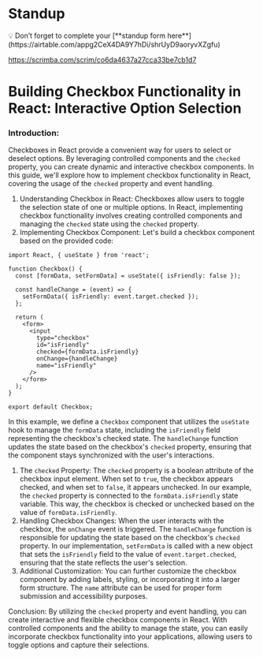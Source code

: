 # Standup

<aside>
💡 Don’t forget to complete your [**standup form here**](https://airtable.com/appg2CeX4DA9Y7hDi/shrUyD9aoryvXZgfu)

</aside>

https://scrimba.com/scrim/co6da4637a27cca33be7cb1d7

# Building Checkbox Functionality in React: Interactive Option Selection

### Introduction:
Checkboxes in React provide a convenient way for users to select or deselect options. By leveraging controlled components and the `checked` property, you can create dynamic and interactive checkbox components. In this guide, we'll explore how to implement checkbox functionality in React, covering the usage of the `checked` property and event handling.

1. Understanding Checkbox in React:
Checkboxes allow users to toggle the selection state of one or multiple options. In React, implementing checkbox functionality involves creating controlled components and managing the `checked` state using the `checked` property.
2. Implementing Checkbox Component:
Let's build a checkbox component based on the provided code:

```
import React, { useState } from 'react';

function Checkbox() {
  const [formData, setFormData] = useState({ isFriendly: false });

  const handleChange = (event) => {
    setFormData({ isFriendly: event.target.checked });
  };

  return (
    <form>
      <input
        type="checkbox"
        id="isFriendly"
        checked={formData.isFriendly}
        onChange={handleChange}
        name="isFriendly"
      />
    </form>
  );
}

export default Checkbox;

```

In this example, we define a `Checkbox` component that utilizes the `useState` hook to manage the `formData` state, including the `isFriendly` field representing the checkbox's checked state. The `handleChange` function updates the state based on the checkbox's `checked` property, ensuring that the component stays synchronized with the user's interactions.

1. The `checked` Property:
The `checked` property is a boolean attribute of the checkbox input element. When set to `true`, the checkbox appears checked, and when set to `false`, it appears unchecked. In our example, the `checked` property is connected to the `formData.isFriendly` state variable. This way, the checkbox is checked or unchecked based on the value of `formData.isFriendly`.
2. Handling Checkbox Changes:
When the user interacts with the checkbox, the `onChange` event is triggered. The `handleChange` function is responsible for updating the state based on the checkbox's `checked` property. In our implementation, `setFormData` is called with a new object that sets the `isFriendly` field to the value of `event.target.checked`, ensuring that the state reflects the user's selection.
3. Additional Customization:
You can further customize the checkbox component by adding labels, styling, or incorporating it into a larger form structure. The `name` attribute can be used for proper form submission and accessibility purposes.

Conclusion:
By utilizing the `checked` property and event handling, you can create interactive and flexible checkbox components in React. With controlled components and the ability to manage the state, you can easily incorporate checkbox functionality into your applications, allowing users to toggle options and capture their selections.
